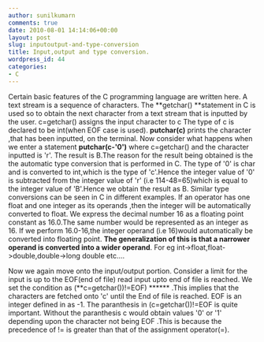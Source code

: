 ```yaml
---
author: sunilkumarn
comments: true
date: 2010-08-01 14:14:06+00:00
layout: post
slug: inputoutput-and-type-conversion
title: Input,output and type conversion.
wordpress_id: 44
categories:
- C
---
```


Certain basic features of the C programming language are written here. 
A text stream is a sequence of characters.
The **getchar() **statement in C is used so to obtain the next character  from a text stream that is inputted by the user.
c=getchar() 
assigns the input character to c
The type of c is declared to be int(when EOF case is used).
**putchar(c)** 
prints the character ,that has been inputted, on the terminal.
Now consider what happens when we enter a statement 
**putchar(c-'0')** 
where c=getchar() and the character inputted is 'r'.
The result is B.The reason for the result being obtained is the the automatic type conversion that is performed in C.
The type of '0' is char and is converted to int,which is the type of 'c'.Hence the integer value of '0' is subtracted from the integer value of 'r' (i.e 114-48=65)which is equal to the integer value of 'B'.Hence we obtain the result as B.
Similar type conversions can be seen in C in different examples.
If an operator has one float and one integer as its operands ,then the integer will be automatically converted to float.
We express the decimal number 16 as a floating point constant as 16.0.The same number would be represented as an integer as 16.
If we perform 16.0-16,the integer operand (i.e 16)would automatically be converted into floating point.
**The generalization of this is that a narrower operand is converted into a wider operand**.
For eg int->float,float->double,double->long double etc....

Now we again move onto the input/output portion.
Consider a limit for the input is up to the EOF(end of file)
read input upto end of file is reached.
We set the condition as
(**c=getchar())!=EOF) ******  .This implies that the characters are fetched onto 'c' until the End of file is reached. EOF is an integer defined in  as -1.
The paranthesis in (c=getchar())!=EOF is quite important. Without the paranthesis c would obtain values '0' or '1' depending upon the character not being EOF .This is because the precedence of != is greater than that of the assignment operator(=).

